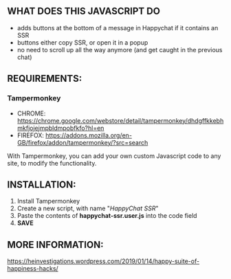 ## WHAT DOES THIS JAVASCRIPT DO

- adds buttons at the bottom of a message in Happychat if it contains an SSR
- buttons either copy SSR, or open it in a popup
- no need to scroll up all the way anymore (and get caught in the previous chat)

## REQUIREMENTS:

### Tampermonkey
- CHROME: https://chrome.google.com/webstore/detail/tampermonkey/dhdgffkkebhmkfjojejmpbldmpobfkfo?hl=en
- FIREFOX: https://addons.mozilla.org/en-GB/firefox/addon/tampermonkey/?src=search

With Tampermonkey, you can add your own custom Javascript code to any site, to modify the functionality.


## INSTALLATION:

1. Install Tampermonkey
2. Create a new script, with name "_HappyChat SSR_"
3. Paste the contents of **happychat-ssr.user.js** into the code field
4. **SAVE**

## MORE INFORMATION:
https://heinvestigations.wordpress.com/2019/01/14/happy-suite-of-happiness-hacks/
